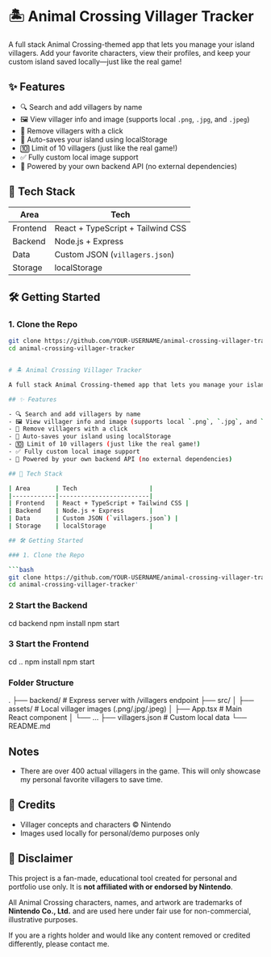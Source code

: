 # 🏝️ Animal Crossing Villager Tracker

A full stack Animal Crossing-themed app that lets you manage your island villagers. Add your favorite characters, view their profiles, and keep your custom island saved locally—just like the real game!

## ✨ Features

- 🔍 Search and add villagers by name
- 🖼️ View villager info and image (supports local `.png`, `.jpg`, and `.jpeg`)
- 🧹 Remove villagers with a click
- 💾 Auto-saves your island using localStorage
- 🔟 Limit of 10 villagers (just like the real game!)
- ✅ Fully custom local image support
- 🧠 Powered by your own backend API (no external dependencies)

## 🚀 Tech Stack

| Area       | Tech                    |
|------------|-------------------------|
| Frontend   | React + TypeScript + Tailwind CSS |
| Backend    | Node.js + Express       |
| Data       | Custom JSON (`villagers.json`) |
| Storage    | localStorage            |

## 🛠️ Getting Started

### 1. Clone the Repo

```bash
git clone https://github.com/YOUR-USERNAME/animal-crossing-villager-tracker.git
cd animal-crossing-villager-tracker


# 🏝️ Animal Crossing Villager Tracker

A full stack Animal Crossing-themed app that lets you manage your island villagers. Add your favorite characters, view their profiles, and keep your custom island saved locally—just like the real game!

## ✨ Features

- 🔍 Search and add villagers by name
- 🖼️ View villager info and image (supports local `.png`, `.jpg`, and `.jpeg`)
- 🧹 Remove villagers with a click
- 💾 Auto-saves your island using localStorage
- 🔟 Limit of 10 villagers (just like the real game!)
- ✅ Fully custom local image support
- 🧠 Powered by your own backend API (no external dependencies)

## 🚀 Tech Stack

| Area       | Tech                    |
|------------|-------------------------|
| Frontend   | React + TypeScript + Tailwind CSS |
| Backend    | Node.js + Express       |
| Data       | Custom JSON (`villagers.json`) |
| Storage    | localStorage            |

## 🛠️ Getting Started

### 1. Clone the Repo

```bash
git clone https://github.com/YOUR-USERNAME/animal-crossing-villager-tracker.git
cd animal-crossing-villager-tracker'
```

### 2 Start the Backend
cd backend
npm install
npm start

### 3 Start the Frontend
cd ..
npm install
npm start

### Folder Structure
.
├── backend/              # Express server with /villagers endpoint
├── src/
│   ├── assets/           # Local villager images (.png/.jpg/.jpeg)
│   ├── App.tsx           # Main React component
│   └── ...
├── villagers.json        # Custom local data
└── README.md

## Notes

- There are over 400 actual villagers in the game. This will only showcase my personal favorite villagers to save time.

## 📝 Credits

- Villager concepts and characters © Nintendo
- Images used locally for personal/demo purposes only

## 📜 Disclaimer

This project is a fan-made, educational tool created for personal and portfolio use only. It is **not affiliated with or endorsed by Nintendo**.

All Animal Crossing characters, names, and artwork are trademarks of **Nintendo Co., Ltd.** and are used here under fair use for non-commercial, illustrative purposes.

If you are a rights holder and would like any content removed or credited differently, please contact me.
